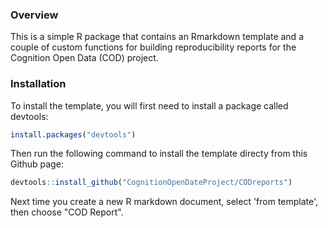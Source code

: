 ### Overview
This is a simple R package that contains an Rmarkdown template and a couple of custom functions for building reproducibility reports for the Cognition Open Data (COD) project.

### Installation
To install the template, you will first need to install a package called devtools:

```r
install.packages("devtools") 
```

Then run the following command to install the template directy from this Github page:

```r
devtools::install_github("CognitionOpenDateProject/CODreports")
```

Next time you create a new R markdown document, select 'from template', then choose "COD Report".

